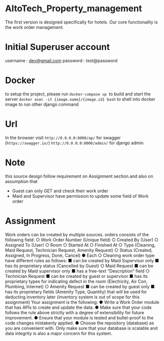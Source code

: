 # AltoTech_Property_management

The first version is designed specifically for hotels. Our core functionality is the work order management.

# Initial Superuser account

username : dev@gmail.com
password : test@password

# Docker

to setup the project, please run `docker-compose up `to build and start the server
`docker exec -it {image.name}/{image.id} bash` to shell into docker image to run other django command

# Url

In the browser visit
`http://0.0.0.0:8000/ap/` for swagger (`https://swagger.io/`)
`http://0.0.0.0:8000/admin/` for django admin

# Note

this source design follow requirement on Assignment section.and also on assumption that

- Guest can only GET and check their work order
- Maid and Supervisor have permission to update some field of Work order

# Assignment

Work orders can be created by multiple sources.
orders consists of the following field:
○ Work Order Number (Unique field)
○ Created By (User)
○ Assigned To (User)
○ Room
○ Started At
○ Finished At
○ Type (Cleaning, Maid Request, Technician Request, Amenity Request)
○ Status (Created, Assigned, In Progress, Done, Cancel)
● Each
○ Cleaning
work order type have different rules as follows:
■ can be created by Maid Supervisor only
■ has its proprietary status (Cancelled by Guest)
○ Maid Request
■ can be created by Maid supervisor only
■ has a free-text “Description” field
○ Technician Request
■ can be created by guest or supervisor
■ has its proprietary types for indicating defect in the room (Electricity,
Air Con, Plumbing, Internet)
○ Amenity Request
■ can be created by guest only
■ has its proprietary fields (Amenity Type, Quantity) that will be used for
deducting inventory later (inventory system is out of scope for this assignment)
Your assignment is the following:
● Write a Work Order module that has APIs to create and update the data.
● Make sure that your code follows the rule above strictly with a degree of extensibility
for future improvement.
● Ensure that your module is tested and bullet-proof to the code changes mistakenly
applied.
● Choose the repository (database) as you are convenient with. Only make sure that
your database is scalable and data integrity is also a major concern for this system.
